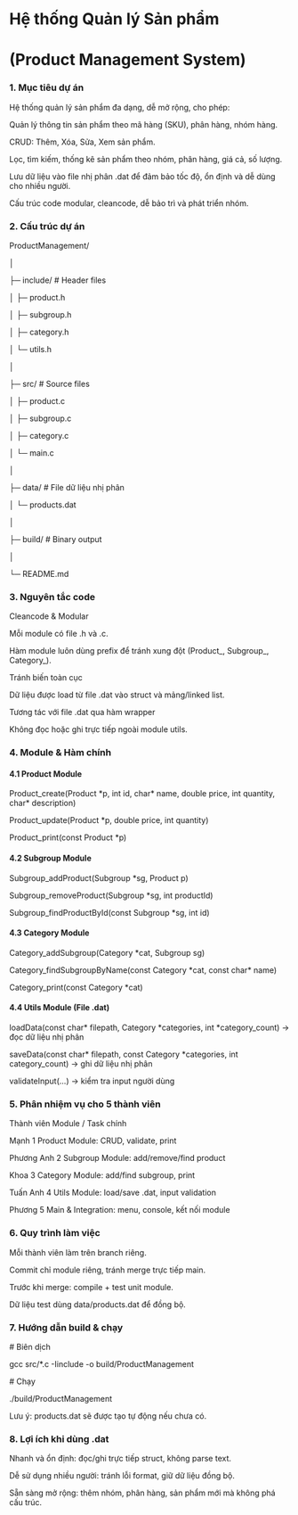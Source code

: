 # Hệ thống Quản lý Sản phẩm

# (Product Management System)

### 1\. Mục tiêu dự án

Hệ thống quản lý sản phẩm đa dạng, dễ mở rộng, cho phép:

Quản lý thông tin sản phẩm theo mã hàng (SKU), phân hàng, nhóm hàng.

CRUD: Thêm, Xóa, Sửa, Xem sản phẩm.

Lọc, tìm kiếm, thống kê sản phẩm theo nhóm, phân hàng, giá cả, số lượng.

Lưu dữ liệu vào file nhị phân .dat để đảm bảo tốc độ, ổn định và dễ dùng cho nhiều người.

Cấu trúc code modular, cleancode, dễ bảo trì và phát triển nhóm.

### 2\. Cấu trúc dự án

ProductManagement/

│

├─ include/ # Header files

│ ├─ product.h

│ ├─ subgroup.h

│ ├─ category.h

│ └─ utils.h

│

├─ src/ # Source files

│ ├─ product.c

│ ├─ subgroup.c

│ ├─ category.c

│ └─ main.c

│

├─ data/ # File dữ liệu nhị phân

│ └─ products.dat

│

├─ build/ # Binary output

│

└─ README.md

### 3\. Nguyên tắc code

Cleancode \& Modular

Mỗi module có file .h và .c.

Hàm module luôn dùng prefix để tránh xung đột (Product\_, Subgroup\_, Category\_).

Tránh biến toàn cục

Dữ liệu được load từ file .dat vào struct và mảng/linked list.

Tương tác với file .dat qua hàm wrapper

Không đọc hoặc ghi trực tiếp ngoài module utils.

### 4\. Module \& Hàm chính

#### 4.1 Product Module

Product_create(Product \*p, int id, char\* name, double price, int quantity, char\* description)

Product_update(Product \*p, double price, int quantity)

Product_print(const Product \*p)

#### 4.2 Subgroup Module

Subgroup_addProduct(Subgroup \*sg, Product p)

Subgroup_removeProduct(Subgroup \*sg, int productId)

Subgroup_findProductById(const Subgroup \*sg, int id)

#### 4.3 Category Module

Category_addSubgroup(Category \*cat, Subgroup sg)

Category_findSubgroupByName(const Category \*cat, const char\* name)

Category_print(const Category \*cat)

#### 4.4 Utils Module (File .dat)

loadData(const char\* filepath, Category \*categories, int \*category_count) → đọc dữ liệu nhị phân

saveData(const char\* filepath, const Category \*categories, int category_count) → ghi dữ liệu nhị phân

validateInput(...) → kiểm tra input người dùng

### 5\. Phân nhiệm vụ cho 5 thành viên

Thành viên Module / Task chính

Mạnh 1 Product Module: CRUD, validate, print

Phương Anh 2 Subgroup Module: add/remove/find product

Khoa 3 Category Module: add/find subgroup, print

Tuấn Anh 4 Utils Module: load/save .dat, input validation

Phương 5 Main \& Integration: menu, console, kết nối module

### 6\. Quy trình làm việc

Mỗi thành viên làm trên branch riêng.

Commit chỉ module riêng, tránh merge trực tiếp main.

Trước khi merge: compile + test unit module.

Dữ liệu test dùng data/products.dat để đồng bộ.

### 7\. Hướng dẫn build \& chạy

\# Biên dịch

gcc src/\*.c -Iinclude -o build/ProductManagement

\# Chạy

./build/ProductManagement

Lưu ý: products.dat sẽ được tạo tự động nếu chưa có.

###

### 8\. Lợi ích khi dùng .dat

Nhanh và ổn định: đọc/ghi trực tiếp struct, không parse text.

Dễ sử dụng nhiều người: tránh lỗi format, giữ dữ liệu đồng bộ.

Sẵn sàng mở rộng: thêm nhóm, phân hàng, sản phẩm mới mà không phá cấu trúc.
